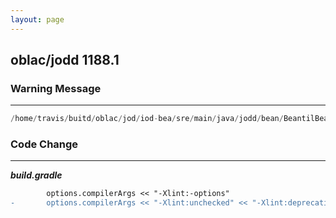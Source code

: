 ```yaml
---
layout: page
---
```

## oblac/jodd 1188.1

### Warning Message

---------------------

```java
/home/travis/buitd/oblac/jod/iod-bea/sre/main/java/jodd/bean/BeantilBean.java:361:warning Unchecken unchecked method invocation

```

### Code Change

---------------------

***build.gradle***

```diff
		options.compilerArgs << "-Xlint:-options"
-		options.compilerArgs << "-Xlint:unchecked" << "-Xlint:deprecation"
```